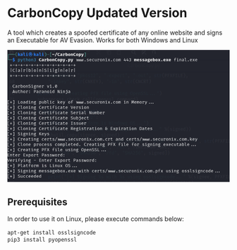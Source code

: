 # CarbonCopy Updated Version
A tool which creates a spoofed certificate of any online website and signs an Executable for AV Evasion. Works for both Windows and Linux

![Screenshot](use.png)

## Prerequisites

In order to use it on Linux, please execute commands below:
```shell
apt-get install osslsigncode
pip3 install pyopenssl
```
